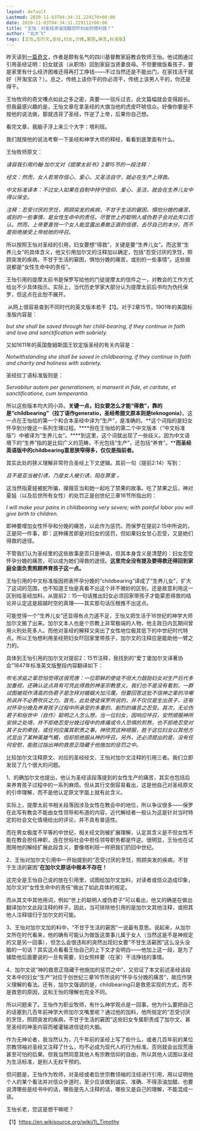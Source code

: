 ```yaml
---
layout: default
Lastmod: 2020-11-03T04:34:31.229170+00:00
date: 2020-11-03T04:34:31.229112+00:00
title: "王怡：对圣经添油加醋恐吓妇女的塔利班？"
author: "北大飞"
tags: [王怡,加尔文,圣经,妇女,分娩,窘困,痛苦,标准版]
---
```


昨天读到[一篇奇文](https://mp.weixin.qq.com/s?__biz=MzUyMzY5MjYwNw==&mid=2247483728&idx=1&sn=0175706a310d0560223f35c252ceee29&scene=21#wechat_redirect)，作者是颇有名气的四川基督教家庭教会牧师王怡。他试图通过引用圣经证明：妇女就该（从职场）回到家庭当贤妻良母。不但要做饭看孩子，要是家里有什么经济困难还得再打工挣钱——不过当然还是不能出门，在家找活干就好（开淘宝店？）。总之，传统上该你干的你必须干，传统上该男人干的，你还是得干。

王怡牧师的奇文嘈点如此之多之密，真要一一驳斥过去，此文篇幅就会变得超长。但我最感兴趣的是，王怡文章在拿圣经的大旗当他的虎皮吓唬信众。好像你要是不按他的说法做，那就违背了圣经，忤逆了上帝，后果你自己想。

看完文章，我脑子浮上来三个大字：塔利班。

我们就按他的说法考察一下圣经和神学大师的释经，看看到底里面有什么。

王怡牧师原文：

_请容我引用约翰·加尔文对《提摩太前书》2章15节的一段注释：_

_经文：然而，女人若常存信心、爱心，又圣洁自守，就必在生产上得救。_

_中文标准译本：不过女人如果在自制中持守信仰、爱心、圣洁，就会在生养儿女中得以保全。_

_注释：忍受讨厌的烹饪，照顾突发的疾病，不甘于生活的窘困，惧怕分娩的痛苦，或别的一些事情，是女性生命中的责任。尽管世上的聪明人或伪君子会对此矢口否认。然而，上帝更喜悦一个女人能显露出勇敢正直的信德，去尽自己的本分，而不是拒绝接受上帝给她的呼召。_

所以按照王怡对圣经的引用，妇女要想“得救”，关键是要“生养儿女”。而这里“生养儿女”的具体含义，他又引用加尔文的注释加以确定，包括“忍受讨厌的烹饪，照顾突发的疾病，不甘于生活的窘困，惧怕分娩的痛苦，或别的一些事情”。这些据说都是“女性生命中的责任”。

王怡引用的提摩太前书是保罗写给他的门徒提摩太的信件之一，对教会的工作方式给出不少具体指示。实际上，当代历史学家大部分认为提摩太前后书均为伪托保罗，但这点在此恕不展开。

 从网上很容易查到不同时代的英文版本若干【1】。对于2章15节，1901年的美国标准版内容是：

_but she shall be saved through her child-bearing, if they continue in faith and love and sanctification with sobriety._

又如1611年的英国詹姆斯国王钦定版圣经的有关内容是：

_Notwithstanding she shall be saved in childbearing, if they continue in faith and charity and holiness with sobriety._

圣经拉丁语标准版则是：

_Servabitur autem per generationem, si manserit in fide, et caritate, et sanctificatione, cum temperantia._

所以这些版本均大同小异。**关键一点，妇女要怎么才能“得救”，靠的是“childbearing”（拉丁语作generatio，圣经希腊文原本则是teknogonia）**。这一点在王怡给的第一个和合本圣经中译为“生产”，是准确的。**这个词指的是妇女怀孕到分娩这一系列生理过程。****但在王怡给的第二个中文版本（“中文标准版”）中被译为“生养儿女”。****到这里，这个词就出现了一些歧义。因为中文语境下的“生养”指的是比较广义的范畴，不光包括“生产”，还包括“养育”。****而圣经英语版中的childbearing意思狭窄得多，仅仅是指前者。**

其实此处的狭义理解非常符合圣经上下文逻辑。其前一句（提前2:14）写到：

_且不是亚当被引诱，乃是女人被引诱，陷在罪里 。_

这当然指夏娃被蛇所骗，撺掇亚当和她一起吃了禁果的故事。吃了禁果之后，神对夏娃（以及后世所有女性）的处罚正是创世纪三章16节所指出的：

_I will make your pains in childbearing very severe; with painful labor you will give birth to children._

即神要增加女性怀孕和分娩的痛苦，以此作为惩罚。而保罗在提前2:15中所说的，正是同一件事，即：这种痛苦即是对妇女的惩罚，但如果妇女甘心忍受，又是她们得救的途径。

不管我们认为圣经里的这些故事是否只是神话，但其本身含义是清楚的：妇女忍受怀孕分娩的痛苦，可以成为她们得救的途径。**这里完全没有提及要得救还得回到家庭全面负责照顾养育孩子这一点。**

王怡引用的中文标准版因把表怀孕分娩的”childbearing”译成了“生养儿女”，扩大了这词的范围，也不知道王怡是真看不出这个并不微妙的区别，还是故意利用这一区别给圣经加料，从提前2：15一句话推出妇女必须回家带孩子才能蒙恩得救的结论并认定这是超越时空的真理——其实那句话压根推不出这点。

可能觉得一个“生养儿女”还显得有点力道不足，王怡又把生活于16世纪的神学大师加尔文搬了出来。加尔文本人也是个宗教上非常极端的人物，他主政日内瓦期间曾用火刑处死多人。而他对圣经的解释又突出了女性地位极其低下的中世纪时代特点。所以王怡想利用圣经把妇女吓回家里带孩子，加尔文的注释应是能助他一臂之力的。

具体到王怡引用的加尔文对提前2：15节注释，我找到的“爱丁堡加尔文译著协会”1847年标准英文版整段内容翻译如下：

_吹毛求疵之辈恐怕觉得这很荒唐：一位耶稣的使徒不但大力鼓励妇女对生产后代多加重视，还确认这点具有可凭此得救的神圣宗教意义。我们也不是没有看到，一群试图被视作清高的伪君子是怎样对婚姻大加污蔑。但要回答这批不信神之辈的冷嘲热讽并不必费吹灰之力。首先，此处使徒保罗所说的，并不仅仅是生出孩子，还有对怀孕分娩及养育孩子过程中所承受的多重的、剧烈的痛苦之忍受。其次，无论伪君子和俗世中（自作）聪明之人怎么想，当一位妇女，因响应呼召，安然顺服神所安排之处境，并不拒绝忍受分娩过程中的疼痛或令人恐惧的煎熬，也不拒绝忍受对其子女的牵挂，或任何应属其职责之事。神欣赏这种顺服，胜于这位妇女以其他方式显出了某种英雄气概，但却拒绝服从神的呼召。另外，还必须提出的是，没有任何安慰，能胜过指出神的救恩正隐藏于他施加的惩罚之中。_  

比较加尔文注释原文、对应的圣经经文、王怡对加尔文注释的引用三者。我们立即发现了几个很大的问题。

1、的确加尔文也提出，他认为圣经该段落提到的女性生产的痛苦，其实也包括后来养育孩子过程中的一系列麻烦。但从其行文倒容易看出，这是他自己对圣经原文的引申理解，而不是他认定原文字面上就有此含义。

实际上，提摩太前书相关段落因涉及女性在教会中的地位，所以争议很多——保罗在此写有教会不能由女性领导和布道的内容，近代解经者一般认为这是针对当时特定的社会文化情境给出的评论，并不具有普适性。

而在男女极度不平等的中世纪，相关经文则被扩展理解，认定其含义是不但女性不能在教会担任神职，连在世俗社会中担任领导职务都是忤逆。很明显，王怡也在试图用他的解经扩展此段含义，要像塔利班一样把我们扔回中世纪。

2、王怡对加尔文引用中一开始提到的“忍受讨厌的烹饪，照顾突发的疾病，不甘于生活的窘困”**在加尔文原话中根本不存在！**

这完全是王怡自己说的放在引用里，试图给加尔文加料，对读者或信众造成印象，加尔文对“女性生命中的责任”做出了如此具体的规定。

而从其文中其他用词，例如“世上的聪明人或伪君子”可以看出，他又的确是在做出翻译加尔文此段注释的样子。因此，当可排除他引用的是加尔文其他注释，或把其他人注释错归于加尔文的可能。

3、王怡对加尔文加的料中，“不甘于生活的窘困”一说最有意思。说起来，从加尔文所在时代看来，他的确有可能认为做饭这类事儿属于女人（当然这是不是神规定的又是另一回事），但怎么会很违和的突然出现妇女要“不甘生活窘困”这么没头没脑的一句话？其实这点看看王怡自己的上下文才会明白——他加上这一段，是为了铺垫他后面要说的一旦有需要，妇女照样要（在家）干活挣钱的事情。

4、加尔文说“神的救恩正隐藏于他施加的惩罚之中”，又验证了本文前述圣经该段文本中的妇女“生产”对应于创世纪三章16节所说的”怀孕与分娩的痛苦“，故应作狭义理解的看法。还有，加尔文强调的是，childbearing只是救恩实现的方式，而不是救恩的原因，这和王怡的理解也完全不同。

所以问题来了。王怡作为职业牧师，有什么神学观点是一回事，他为什么要把自己的话塞到几百年前神学大师加尔文嘴里呢？通过他的加料，他所规定的“忍受讨厌的烹饪，照顾突发的疾病，不甘于生活的窘困”这些妇女专属职责成了加尔文、甚至圣经的神圣内容而被灌输进信徒的大脑。

作为无神论者，我当然认为，几千年前的圣经上写了些什么，或者几百年前的某位宗教领袖对圣经又注释了什么，均不必成为现代人的行为标准。否则就会出现荒唐甚至可怕的后果。但我当然同意其他人有宗教信仰的自由，所以其他人试图以圣经为生活标准，是别人无权干预的。

但问题是，王怡作为牧师，对圣经或者后世宗教领袖的注经进行引用，用以证明他个人的某个看法并对信众步道时，至少应该做到诚实、准确、不得添油加醋、也要说清哪些是经书中的话，哪些是先人注释的话，哪些又是自己的理解，不能混成一谈。

王怡长老，您这是想干嘛呢？

【1】https://en.wikisource.org/wiki/1\_Timothy

